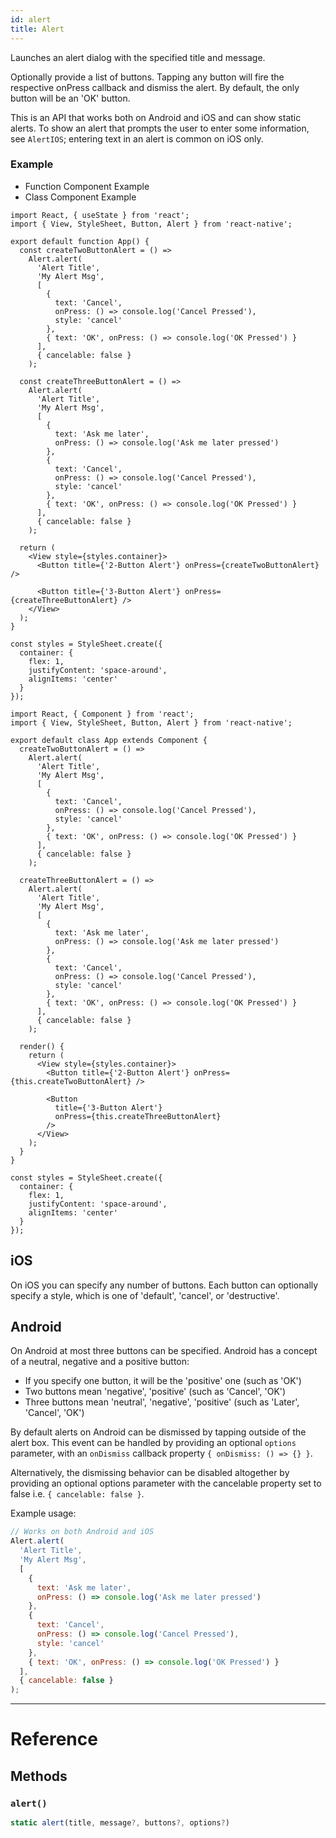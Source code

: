 ```yaml
---
id: alert
title: Alert
---
```


Launches an alert dialog with the specified title and message.

Optionally provide a list of buttons. Tapping any button will fire the respective onPress callback and dismiss the alert. By default, the only button will be an 'OK' button.

This is an API that works both on Android and iOS and can show static alerts. To show an alert that prompts the user to enter some information, see `AlertIOS`; entering text in an alert is common on iOS only.

### Example

<div class="toggler">
  <ul role="tablist" class="toggle-syntax">
    <li id="functional" class="button-functional" aria-selected="false" role="tab" tabindex="0" aria-controls="functionaltab" onclick="displayTabs('syntax', 'functional')">
      Function Component Example
    </li>
    <li id="classical" class="button-classical" aria-selected="false" role="tab" tabindex="0" aria-controls="classicaltab" onclick="displayTabs('syntax', 'classical')">
      Class Component Example
    </li>
  </ul>
</div>

<block class="functional syntax" />

```SnackPlayer name=Alert%20Function%20Component%20Example&supportedPlatforms=ios,android
import React, { useState } from 'react';
import { View, StyleSheet, Button, Alert } from 'react-native';

export default function App() {
  const createTwoButtonAlert = () =>
    Alert.alert(
      'Alert Title',
      'My Alert Msg',
      [
        {
          text: 'Cancel',
          onPress: () => console.log('Cancel Pressed'),
          style: 'cancel'
        },
        { text: 'OK', onPress: () => console.log('OK Pressed') }
      ],
      { cancelable: false }
    );

  const createThreeButtonAlert = () =>
    Alert.alert(
      'Alert Title',
      'My Alert Msg',
      [
        {
          text: 'Ask me later',
          onPress: () => console.log('Ask me later pressed')
        },
        {
          text: 'Cancel',
          onPress: () => console.log('Cancel Pressed'),
          style: 'cancel'
        },
        { text: 'OK', onPress: () => console.log('OK Pressed') }
      ],
      { cancelable: false }
    );

  return (
    <View style={styles.container}>
      <Button title={'2-Button Alert'} onPress={createTwoButtonAlert} />

      <Button title={'3-Button Alert'} onPress={createThreeButtonAlert} />
    </View>
  );
}

const styles = StyleSheet.create({
  container: {
    flex: 1,
    justifyContent: 'space-around',
    alignItems: 'center'
  }
});
```

<block class="classical syntax" />

```SnackPlayer name=Alert%20Class%20Component%20Example&supportedPlatforms=ios,android
import React, { Component } from 'react';
import { View, StyleSheet, Button, Alert } from 'react-native';

export default class App extends Component {
  createTwoButtonAlert = () =>
    Alert.alert(
      'Alert Title',
      'My Alert Msg',
      [
        {
          text: 'Cancel',
          onPress: () => console.log('Cancel Pressed'),
          style: 'cancel'
        },
        { text: 'OK', onPress: () => console.log('OK Pressed') }
      ],
      { cancelable: false }
    );

  createThreeButtonAlert = () =>
    Alert.alert(
      'Alert Title',
      'My Alert Msg',
      [
        {
          text: 'Ask me later',
          onPress: () => console.log('Ask me later pressed')
        },
        {
          text: 'Cancel',
          onPress: () => console.log('Cancel Pressed'),
          style: 'cancel'
        },
        { text: 'OK', onPress: () => console.log('OK Pressed') }
      ],
      { cancelable: false }
    );

  render() {
    return (
      <View style={styles.container}>
        <Button title={'2-Button Alert'} onPress={this.createTwoButtonAlert} />

        <Button
          title={'3-Button Alert'}
          onPress={this.createThreeButtonAlert}
        />
      </View>
    );
  }
}

const styles = StyleSheet.create({
  container: {
    flex: 1,
    justifyContent: 'space-around',
    alignItems: 'center'
  }
});
```

<block class="endBlock syntax" />

## iOS

On iOS you can specify any number of buttons. Each button can optionally specify a style, which is one of 'default', 'cancel', or 'destructive'.

## Android

On Android at most three buttons can be specified. Android has a concept of a neutral, negative and a positive button:

- If you specify one button, it will be the 'positive' one (such as 'OK')
- Two buttons mean 'negative', 'positive' (such as 'Cancel', 'OK')
- Three buttons mean 'neutral', 'negative', 'positive' (such as 'Later', 'Cancel', 'OK')

By default alerts on Android can be dismissed by tapping outside of the alert box. This event can be handled by providing an optional `options` parameter, with an `onDismiss` callback property `{ onDismiss: () => {} }`.

Alternatively, the dismissing behavior can be disabled altogether by providing an optional options parameter with the cancelable property set to false i.e. `{ cancelable: false }`.

Example usage:

```jsx
// Works on both Android and iOS
Alert.alert(
  'Alert Title',
  'My Alert Msg',
  [
    {
      text: 'Ask me later',
      onPress: () => console.log('Ask me later pressed')
    },
    {
      text: 'Cancel',
      onPress: () => console.log('Cancel Pressed'),
      style: 'cancel'
    },
    { text: 'OK', onPress: () => console.log('OK Pressed') }
  ],
  { cancelable: false }
);
```

---

# Reference

## Methods

### `alert()`

```jsx
static alert(title, message?, buttons?, options?)
```
